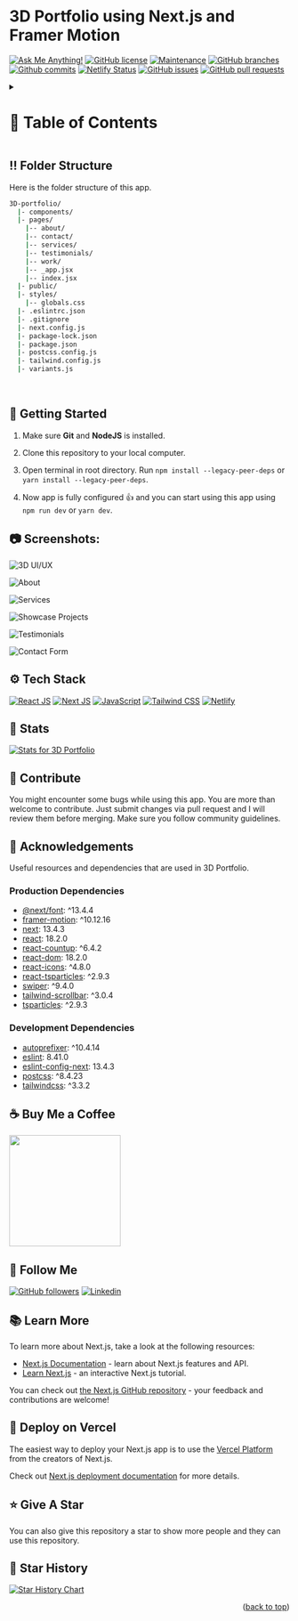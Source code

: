 <a name="readme-top"></a>

# 3D Portfolio using Next.js and Framer Motion

[![Ask Me Anything!](https://flat.badgen.net/static/Ask%20me/anything?icon=github&color=black&scale=1.01)](https://github.com/Tushar98644 "Ask Me Anything!")
[![GitHub license](https://flat.badgen.net/github/license/Tushar98644/3D-portfolio?icon=github&color=black&scale=1.01)](https://github.com/Tushar98644/3D-portfolio/blob/main/LICENSE "GitHub license")
[![Maintenance](https://flat.badgen.net/static/Maintained/yes?icon=github&color=black&scale=1.01)](https://github.com/Tushar98644/3D-portfolio/commits/main "Maintenance")
[![GitHub branches](https://flat.badgen.net/github/branches/Tushar98644/3D-portfolio?icon=github&color=black&scale=1.01)](https://github.com/Tushar98644/3D-portfolio/branches "GitHub branches")
[![Github commits](https://flat.badgen.net/github/commits/Tushar98644/3D-portfolio?icon=github&color=black&scale=1.01)](https://github.com/Tushar98644/3D-portfolio/commits "Github commits")
[![Netlify Status](https://api.netlify.com/api/v1/badges/721491f5-0b0d-4120-96bd-6bd0480ef1e5/deploy-status)](https://awersome-portfolio.netlify.app/ "Netlify Status")
[![GitHub issues](https://flat.badgen.net/github/issues/Tushar98644/3D-portfolio?icon=github&color=black&scale=1.01)](https://github.com/Tushar98644/3D-portfolio/issues "GitHub issues")
[![GitHub pull requests](https://flat.badgen.net/github/prs/Tushar98644/3D-portfolio?icon=github&color=black&scale=1.01)](https://github.com/Tushar98644/3D-portfolio/pulls "GitHub pull requests")

<!-- Table of Contents -->
<details>

<summary>

# :notebook_with_decorative_cover: Table of Contents

</summary>

- [Folder Structure](#bangbang-folder-structure)
- [Getting Started](#toolbox-getting-started)
- [Screenshots](#camera-screenshots)
- [Tech Stack](#gear-tech-stack)
- [Stats](#wrench-stats)
- [Contribute](#raised_hands-contribute)
- [Acknowledgements](#gem-acknowledgements)
- [Buy Me a Coffee](#coffee-buy-me-a-coffee)
- [Follow Me](#rocket-follow-me)
- [Learn More](#books-learn-more)
- [Deploy on Vercel](#page_with_curl-deploy-on-vercel)
- [Give A Star](#star-give-a-star)
- [Star History](#star2-star-history)
- [Give A Star](#star-give-a-star)

</details>

## :bangbang: Folder Structure

Here is the folder structure of this app.

```bash
3D-portfolio/
  |- components/
  |- pages/
    |-- about/
    |-- contact/
    |-- services/
    |-- testimonials/
    |-- work/
    |-- _app.jsx
    |-- index.jsx
  |- public/
  |- styles/
    |-- globals.css
  |- .eslintrc.json
  |- .gitignore
  |- next.config.js
  |- package-lock.json
  |- package.json
  |- postcss.config.js
  |- tailwind.config.js
  |- variants.js
```

<br />

## :toolbox: Getting Started

1. Make sure **Git** and **NodeJS** is installed.

2. Clone this repository to your local computer.

3. Open terminal in root directory. Run `npm install --legacy-peer-deps` or `yarn install --legacy-peer-deps`.

4. Now app is fully configured 👍 and you can start using this app using `npm run dev` or `yarn dev`.

## :camera: Screenshots:

![3D UI/UX](public/screenshots/home.png "3D UI/UX")

![About](public/screenshots/about.png "About")

![Services](public/screenshots/services.png "Services")

![Showcase Projects](public/screenshots/work.png "Showcase Projects")

![Testimonials](public/screenshots/testimonials.png "Testimonials")

![Contact Form](public/screenshots/contact.png "Contact Form")

## :gear: Tech Stack

[![React JS](https://skillicons.dev/icons?i=react "React JS")](https://react.dev/ "React JS") [![Next JS](https://skillicons.dev/icons?i=next "Next JS")](https://nextjs.org/ "Next JS") [![JavaScript](https://skillicons.dev/icons?i=js "JavaScript")](https://developer.mozilla.org/en-US/docs/Web/JavaScript "JavaScript") [![Tailwind CSS](https://skillicons.dev/icons?i=tailwind "Tailwind CSS")](https://tailwindcss.com/ "Tailwind CSS") [![Netlify](https://skillicons.dev/icons?i=netlify "Netlify")](https://netlify.app/ "Netlify")

## :wrench: Stats

[![Stats for 3D Portfolio](/.github/images/stats.svg "Stats for 3D Portfolio")](https://vercel.com/tushar98644/3-d-portfolio/speed-insights/ "Stats for 3D Portfolio")

## :raised_hands: Contribute

You might encounter some bugs while using this app. You are more than welcome to contribute. Just submit changes via pull request and I will review them before merging. Make sure you follow community guidelines.

## :gem: Acknowledgements

Useful resources and dependencies that are used in 3D Portfolio.

### Production Dependencies

- [@next/font](https://www.npmjs.com/package/@next/font): ^13.4.4
- [framer-motion](https://www.npmjs.com/package/framer-motion): ^10.12.16
- [next](https://www.npmjs.com/package/next): 13.4.3
- [react](https://www.npmjs.com/package/react): 18.2.0
- [react-countup](https://www.npmjs.com/package/react-countup): ^6.4.2
- [react-dom](https://www.npmjs.com/package/react-dom): 18.2.0
- [react-icons](https://www.npmjs.com/package/react-icons): ^4.8.0
- [react-tsparticles](https://www.npmjs.com/package/react-tsparticles): ^2.9.3
- [swiper](https://www.npmjs.com/package/swiper): ^9.4.0
- [tailwind-scrollbar](https://www.npmjs.com/package/tailwind-scrollbar): ^3.0.4
- [tsparticles](https://www.npmjs.com/package/tsparticles): ^2.9.3

### Development Dependencies

- [autoprefixer](https://www.npmjs.com/package/autoprefixer): ^10.4.14
- [eslint](https://www.npmjs.com/package/eslint): 8.41.0
- [eslint-config-next](https://www.npmjs.com/package/eslint-config-next): 13.4.3
- [postcss](https://www.npmjs.com/package/postcss): ^8.4.23
- [tailwindcss](https://www.npmjs.com/package/tailwindcss): ^3.3.2

## :coffee: Buy Me a Coffee

[<img src="https://img.shields.io/badge/Buy_Me_A_Coffee-FFDD00?style=for-the-badge&logo=buy-me-a-coffee&logoColor=black" width="200" />](https://www.buymeacoffee.com/Tushar98644 "Buy me a Coffee")

## :rocket: Follow Me

[![GitHub followers](https://img.shields.io/github/followers/Tushar98644?style=social&label=Follow&maxAge=2592000)](https://github.com/Tushar98644 "Follow Me")
[![Linkedin](https://img.shields.io/badge/Linkedin-0077b5?style=for-the-badge&logo=linkedin&logoColor=white)](https://www.linkedin.com/in/tushar-banik/ "Connect")

## :books: Learn More

To learn more about Next.js, take a look at the following resources:

- [Next.js Documentation](https://nextjs.org/docs) - learn about Next.js features and API.
- [Learn Next.js](https://nextjs.org/learn) - an interactive Next.js tutorial.

You can check out [the Next.js GitHub repository](https://github.com/vercel/next.js/) - your feedback and contributions are welcome!

## :page_with_curl: Deploy on Vercel

The easiest way to deploy your Next.js app is to use the [Vercel Platform](https://vercel.com/new?utm_medium=default-template&filter=next.js&utm_source=create-next-app&utm_campaign=create-next-app-readme) from the creators of Next.js.

Check out [Next.js deployment documentation](https://nextjs.org/docs/deployment) for more details.

## :star: Give A Star

You can also give this repository a star to show more people and they can use this repository.

## :star2: Star History

<a href="https://star-history.com/#Tushar98644/3D-portfolio&Timeline">
<picture>
  <source media="(prefers-color-scheme: dark)" srcset="https://api.star-history.com/svg?repos=Tushar98644/3D-portfolio&type=Timeline&theme=dark" />
  <source media="(prefers-color-scheme: light)" srcset="https://api.star-history.com/svg?repos=Tushar98644/3D-portfolio&type=Timeline" />
  <img alt="Star History Chart" src="https://api.star-history.com/svg?repos=Tushar98644/3D-portfolio&type=Timeline" />
</picture>
</a>

<br />
<p align="right">(<a href="#readme-top">back to top</a>)</p>
